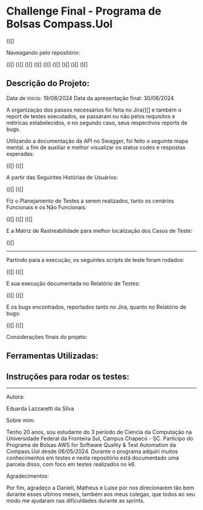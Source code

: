 # Challenge Final - Programa de Bolsas Compass.Uol

()[] 

Naveagando pelo repositório:

()[]
()[]
()[]
()[]
()[]
()[]
()[]
()[]
()[]

## Descrição do Projeto:

Data de inicio: 19/08/2024
Data da apresentação final: 30/08/2024

A organização dos passos necessários foi feita no Jira()[] e também o report de testes executados, se passaram ou não pelos requisitos e métricas estabelecidos, e no segundo caso, seus respectivos reports de bugs.


Utilizando a documentação da API no Swagger, foi feito o seguinte mapa mental. a fim de auxiliar e melhor visualizar os status codes e respostas esperadas:

()[]
()[]

A partir das Seguintes Histórias de Usuários:

()[]
()[]

Fiz o Planejamento de Testes a serem realizados, tanto os cenários Funcionais e os Não Funcionais:

()[]
()[]
()[]

E a Matriz de Rastreabilidade para melhor localização dos Casos de Teste:

()[]

---

Partindo para a execução, os seguintes scripts de teste foram rodados:

()[]
()[]

E sua execução documentada no Relatório de Testes:

()[]
()[]

E os bugs encontrados, reportados tanto no Jira, quanto no Relatório de bugs:

()[]
()[]

Considerações finais do projeto:

## Ferramentas Utilizadas:



## Instruções para rodar os testes:




---

Autora:

Eduarda Lazzaretti da Silva

Sobre mim:

Tenho 20 anos, sou estudante do 3 período de Ciencia da Computação na Universidade Federal da Fronteira Sul, Campus Chapecó - SC. Participo do Programa de Bolsas AWS for Software Quality & Test Automation da Compass.Uol desde 06/05/2024. Durante o programa adquiri muitos conhecimentos em testes e neste repositório está documentado uma parcela disso, com foco em testes realizados no k6.

Agradecimentos:

Por fim, agradeço a Danieli, Matheus e Luise por nos direcionarem tão bem durante esses ultimos meses, também aos meus colegas, que todos ao seu modo me ajudaram nas dificuldades durante as sprints. 


